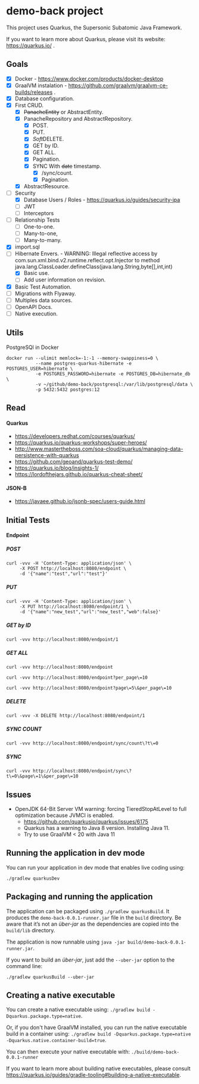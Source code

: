 # demo-back project

This project uses Quarkus, the Supersonic Subatomic Java Framework.

If you want to learn more about Quarkus, please visit its website: https://quarkus.io/ .


## Goals
- [X] Docker - https://www.docker.com/products/docker-desktop
- [X] GraalVM instalation - https://github.com/graalvm/graalvm-ce-builds/releases .
- [X] Database configuration.
- [X] First CRUD.
  - [X] ~~PanacheEntity~~ or AbstractEntity.
  - [X] PanacheRepository and AbstractRepository.
    - [X] POST.
    - [X] PUT.
    - [X] *Soft*DELETE.
    - [X] GET by ID.
    - [X] GET ALL.
    - [X] Pagination.
    - [X] SYNC With ~~date~~ timestamp.
      - [X] /sync/count.
      - [X] Pagination.
  - [X] AbstractResource.
- [ ] Security
  - [X] Database Users / Roles - https://quarkus.io/guides/security-jpa
  - [ ] JWT
  - [ ] Interceptors
- [ ] Relationship Tests
  - [ ] One-to-one.
  - [ ] Many-to-one,
  - [ ] Many-to-many.
- [X] import.sql
- [ ] Hibernate Envers. - WARNING: Illegal reflective access by com.sun.xml.bind.v2.runtime.reflect.opt.Injector to method java.lang.ClassLoader.defineClass(java.lang.String,byte[],int,int)
  - [X] Basic use.
  - [ ] Add user information on revision.
- [X] Basic Test Automation.
- [ ] Migrations with Flyaway.
- [ ] Multiples data sources.
- [ ] OpenAPI Docs.
- [ ] Native execution.

## Utils

PostgreSQl in Docker

```shell script
docker run --ulimit memlock=-1:-1 --memory-swappiness=0 \
           --name postgres-quarkus-hibernate -e POSTGRES_USER=hibernate \
           -e POSTGRES_PASSWORD=hibernate -e POSTGRES_DB=hibernate_db \
           -v ~/github/demo-back/postgresql:/var/lib/postgresql/data \
           -p 5432:5432 postgres:12
```

## Read

#### Quarkus
- https://developers.redhat.com/courses/quarkus/
- https://quarkus.io/quarkus-workshops/super-heroes/
- http://www.mastertheboss.com/soa-cloud/quarkus/managing-data-persistence-with-quarkus
- https://github.com/geoand/quarkus-test-demo/
- https://quarkus.io/blog/insights-1/
- https://lordofthejars.github.io/quarkus-cheat-sheet/

#### JSON-B
- https://javaee.github.io/jsonb-spec/users-guide.html

## Initial Tests

#### Endpoint

##### POST
```shell script
curl -vvv -H 'Content-Type: application/json' \
     -X POST http://localhost:8080/endpoint \
     -d '{"name":"test","url":"test"}'
```

##### PUT
```shell script
curl -vvv -H 'Content-Type: application/json' \
     -X PUT http://localhost:8080/endpoint/1 \
     -d '{"name":"new_test","url":"new_test","web":false}'
```

##### GET by ID
```shell script
curl -vvv http://localhost:8080/endpoint/1
```

##### GET ALL
```shell script
curl -vvv http://localhost:8080/endpoint

curl -vvv http://localhost:8080/endpoint?per_page\=10

curl -vvv http://localhost:8080/endpoint?page\=5\&per_page\=10
```

##### DELETE
```shell script
curl -vvv -X DELETE http://localhost:8080/endpoint/1
```

##### SYNC COUNT
```shell script
curl -vvv http://localhost:8080/endpoint/sync/count\?t\=0
```

##### SYNC
```shell script
curl -vvv http://localhost:8080/endpoint/sync\?t\=0\&page\=1\&per_page\=10
```

## Issues
- OpenJDK 64-Bit Server VM warning: forcing TieredStopAtLevel to full optimization because JVMCI is enabled.
  - https://github.com/quarkusio/quarkus/issues/6175
  - Quarkus has a warning to Java 8 version. Installing Java 11.
  - Try to use GraalVM < 20 with Java 11

## Running the application in dev mode

You can run your application in dev mode that enables live coding using:
```
./gradlew quarkusDev
```

## Packaging and running the application

The application can be packaged using `./gradlew quarkusBuild`.
It produces the `demo-back-0.0.1-runner.jar` file in the `build` directory.
Be aware that it’s not an _über-jar_ as the dependencies are copied into the `build/lib` directory.

The application is now runnable using `java -jar build/demo-back-0.0.1-runner.jar`.

If you want to build an _über-jar_, just add the `--uber-jar` option to the command line:
```
./gradlew quarkusBuild --uber-jar
```

## Creating a native executable

You can create a native executable using: `./gradlew build -Dquarkus.package.type=native`.

Or, if you don't have GraalVM installed, you can run the native executable build in a container using: `./gradlew build -Dquarkus.package.type=native -Dquarkus.native.container-build=true`.

You can then execute your native executable with: `./build/demo-back-0.0.1-runner`

If you want to learn more about building native executables, please consult https://quarkus.io/guides/gradle-tooling#building-a-native-executable.